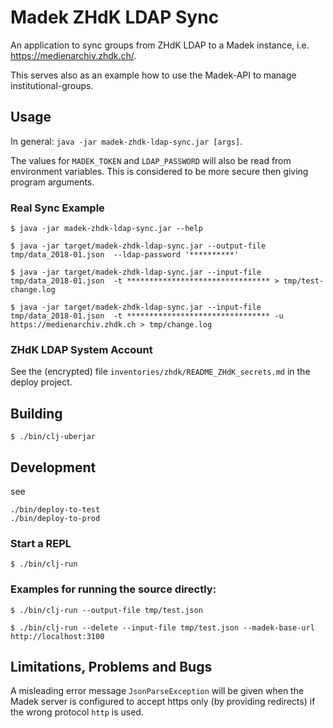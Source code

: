 # Madek ZHdK LDAP Sync

An application to sync groups from ZHdK LDAP to a Madek instance, i.e. https://medienarchiv.zhdk.ch/.

This serves also as an example how to use the Madek-API to manage institutional-groups.

## Usage

In general: `java -jar madek-zhdk-ldap-sync.jar [args]`.

The values for `MADEK_TOKEN` and `LDAP_PASSWORD` will also be read from
environment variables. This is considered to be more secure then giving program
arguments.


### Real Sync Example

    $ java -jar madek-zhdk-ldap-sync.jar --help

    $ java -jar target/madek-zhdk-ldap-sync.jar --output-file tmp/data_2018-01.json  --ldap-password '**********'

    $ java -jar target/madek-zhdk-ldap-sync.jar --input-file tmp/data_2018-01.json  -t ******************************** > tmp/test-change.log

    $ java -jar target/madek-zhdk-ldap-sync.jar --input-file tmp/data_2018-01.json  -t ******************************** -u https://medienarchiv.zhdk.ch > tmp/change.log


### ZHdK LDAP System Account

See the (encrypted) file `inventories/zhdk/README_ZHdK_secrets.md` in the deploy project.


## Building

    $ ./bin/clj-uberjar


## Development

see

    ./bin/deploy-to-test
    ./bin/deploy-to-prod



### Start a REPL

    $ ./bin/clj-run


### Examples for running the source directly:

    $ ./bin/clj-run --output-file tmp/test.json

    $ ./bin/clj-run --delete --input-file tmp/test.json --madek-base-url http://localhost:3100


## Limitations, Problems and Bugs

A misleading error message `JsonParseException` will be given when the Madek
server is configured to accept https only (by providing redirects) if the wrong
protocol `http` is used.
